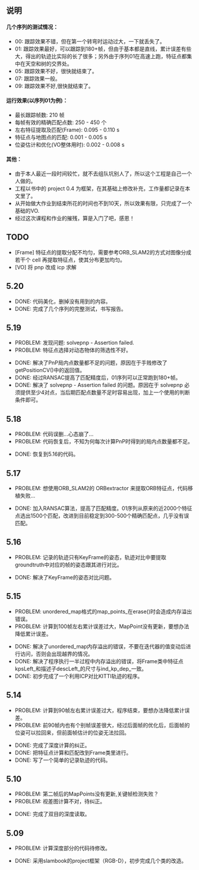 ## 说明
#### 几个序列的测试情况：
* 00: 跟踪效果不错，但在第一个转弯时运动过大，一下就丢失了。
* 01: 跟踪效果最好，可以跟踪到180+帧，但由于基本都是直线，累计误差有些大，得出的轨迹比实际的长了很多；另外由于序列01在高速上跑，特征点都集中在天空和树的交界处。
* 05: 跟踪效果不好，很快就结束了。
* 07: 跟踪效果一般。
* 09: 跟踪效果不好,很快就结束了。

#### 运行效果(以序列01为例)：
* 最长跟踪帧数: 210 帧
* 每帧有效的精确匹配点数: 250 - 450 个
* 左右特征提取及匹配(Frame): 0.095 - 0.110 s
* 特征点与地图点的匹配: 0.001 - 0.005 s
* 位姿估计和优化(VO整体用时): 0.002 - 0.008 s
 
#### 其他：
* 由于本人最近一段时间较忙，就不去组队坑别人了，所以这个工程是自己一个人做的。
* 工程以书中的 project 0.4 为框架，在其基础上修改补充，工作量都记录在本文里了。
* 从开始做大作业到结束所花的时间也不到10天，所以效果有限，只完成了一个基础的VO.
* 经过这次课程和作业的摧残，算是入门了吧，感恩！

## TODO
+ [Frame] 特征点的提取分配不均匀，需要参考ORB_SLAM2的方式对图像分成若干个 cell 再提取特征点，使其分布更加均匀。
+ [VO] 将 pnp 改成 icp 求解

## 5.20
- DONE: 代码美化，删掉没有用到的内容。
- DONE: 完成了几个序列的完整测试，书写报告。

## 5.19
* PROBLEM: 发现问题: solvepnp - Assertion failed.
* PROBLEM: 特征点选择对动态物体的筛选性不好。

- DONE: 解决了PnP局内点数量都不足的问题，原因在于手贱修改了getPositionCV()中的返回值。
- DONE: 经过RANSAC提高了匹配精度后，01序列可以正常跑到180+帧。
- DONE: 解决了 solvepnp - Assertion failed 的问题。原因在于 solvepnp 必须提供至少4对点，当后期匹配点数量不足时容易出现，加上一个使用的判断条件即可。

## 5.18 
* PROBLEM: 代码误删...心态崩了...
* PROBLEM: 代码恢复后，不知为何每次计算PnP时得到的局内点数量都不足。

- DONE: 恢复到5.16的代码。

## 5.17
* PROBLEM: 想使用ORB_SLAM2的 ORBextractor 来提取ORB特征点，代码移植失败...

- DONE: 加入RANSAC算法，提高了匹配精度。01序列从原来的近2000个特征点选出1500个匹配，改进到目前稳定到300-500个精确匹配点，几乎没有误匹配。

## 5.16
* PROBLEM: 记录的轨迹只有KeyFrame的姿态，轨迹对比中要提取groundtruth中对应的帧的姿态跟其进行对比。

- DONE: 解决了KeyFrame的姿态对比问题。

## 5.15
* PROBLEM: unordered_map格式的map_points_在erase()时会造成内存溢出错误。
* PROBLEM: 计算到100帧左右累计误差过大，MapPoint没有更新，要想办法降低累计误差。

- DONE: 解决了unordered_map内存溢出的错误，不要在迭代器的值变动后进行访问，否则会出现越界的情况。
- DONE: 解决了程序执行一半过程中内存溢出的错误，将Frame类中特征点kpsLeft_和描述子descLeft_的尺寸与ind_kp_dep_一致。
- DONE: 初步完成了一个利用ICP对比KITTI轨迹的程序。

## 5.14
* PROBLEM: 计算到90帧左右累计误差过大，程序结束，要想办法降低累计误差。
* PROBLEM: 前90帧内也有个别帧误差很大，经过后面帧的优化后，后面帧的位姿可以拉回来，但前面帧估计的位姿无法拉回。

- DONE: 完成了深度计算的纠正。
- DONE: 把特征点计算和匹配改到Frame类里进行。
- DONE: 写了一个简单的记录轨迹的代码。

## 5.10
* PROBLEM: 第二帧后的MapPoints没有更新,关键帧检测失败？
* PROBLEM: 视差图计算不对，待纠正。

- DONE: 完成了双目的深度读取。

## 5.09
* PROBLEM: 计算深度部分的代码待修改。

- DONE: 采用slambook的project框架（RGB-D），初步完成几个类的改造。


